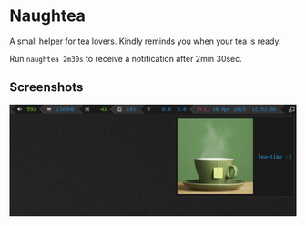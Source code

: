 Naughtea
========

A small helper for tea lovers.
Kindly reminds you when your tea is ready.

Run `naughtea 2m30s` to receive a notification after 2min 30sec.

Screenshots
-----------

![Screenshot 1](https://raw.githubusercontent.com/ImmanuelHaffner/naughtea/master/demo1.png "Screenshot 1")

